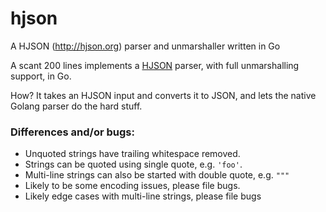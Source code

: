 # hjson
A HJSON (http://hjson.org) parser and unmarshaller written in Go

A scant 200 lines implements a [HJSON](http://hjson.org) parser, with full unmarshalling
support, in Go.

How? It takes an HJSON input and converts it to JSON, and lets the
native Golang parser do the hard stuff.

### Differences and/or bugs:

 * Unquoted strings have trailing whitespace removed.
 * Strings can be quoted using single quote, e.g. `'foo'`.
 * Multi-line strings can also be started with double quote, e.g. `"""`
 * Likely to be some encoding issues, please file bugs.
 * Likely edge cases with multi-line strings, please file bugs